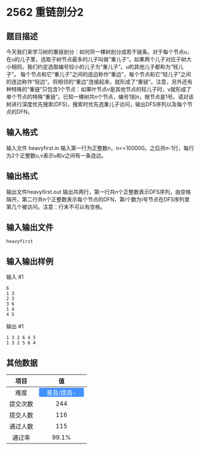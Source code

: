 # 2562 重链剖分2

## 题目描述

今天我们来学习树的重链剖分：如何将一棵树剖分成若干链条。对于每个节点u，在u的儿子里，选取子树节点最多的儿子叫做“重儿子”。如果两个儿子对应子树大小相同，我们约定选取编号较小的儿子为“重儿子”。u的其他儿子都称为“轻儿子”。&nbsp;每个节点和它“重儿子”之间的连边称作“重边”，每个节点和它“轻儿子”之间的连边称作“轻边”。将相邻的“重边”连接起来，就形成了“重链”。注意，另外还有种特殊的“重链”只包含1个节点：如果叶节点v是其他节点的轻儿子时，v就形成了单个节点的特殊“重链”。已知一棵树共n个节点，编号1到n，根节点是1号。请对该树进行深度优先搜索(DFS)，搜索时优先选重儿子访问，输出DFS序列以及每个节点的DFN。

## 输入格式

输入文件 heavyfirst.in 输入第一行为正整数n，n<=100000。之后共n-1行，每行为2个正整数u,v表示u和v之间有一条连边。

## 输出格式

输出文件heavyfirst.out 输出共两行，第一行共n个正整数表示DFS序列，由空格隔开。第二行共n个正整数表示每个节点的DFN，第i个数为i号节点在DFS序列里第几个被访问。注意：行末不可以有空格。

## 输入输出文件

`heavyfirst`

## 输入输出样例

输入 #1
```
6
1 3
2 3
3 6
1 4
4 5
```
输出 #1
```
1 3 2 6 4 5
1 3 2 5 6 4
```

## 其他数据

|项目|值|
|:---:|:---:|
|难度|<span style="text-align: center; display: inline-block; border-radius: 3px; color: white; width: 120px; height: 24px; background-color: #4191ff">普及/提高-</span>|
|提交次数|$244$|
|提交人数|$116$|
|通过人数|$115$|
|通过率|$99.1\%$|

